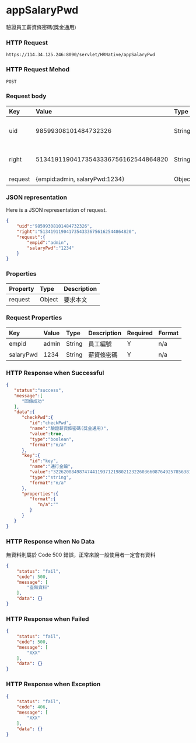 # appSalaryPwd 
驗證員工薪資條密碼(獎金通用)

### HTTP Request
```
https://114.34.125.246:8090/servlet/HRNative/appSalaryPwd
```

### HTTP Request Mehod
```
POST
```

### Request body
| Key | Value | Type | Description |
|:----------|:-------------|:-----|:------------|
| uid | 98599308101484732326 | String | 需透過appLogin取得
| right | 51341911904173543336756162544864820 | String | 需透過appLogin取得 |
| request | {empid:admin, salaryPwd:1234} | Object | 查詢條件


### JSON representation
Here is a JSON representation of request.
```json
{
    "uid":"98599308101484732326",
    "right":"51341911904173543336756162544864820",
    "request":{
        "empid":"admin",
        "salaryPwd":"1234"
    }
}
```

### Properties
| Property | Type | Description |
|:---------|:-----|:------------|
| request | Object | 要求本文 |

### Request Properties
| Key | Value | Type | Description | Required | Format |
|:----------|:-------------|:-----|:------------|:------------|:------------|
| empid  | admin | String | 員工編號 | Y | n/a |
| salaryPwd  | 1234 | String | 薪資條密碼 | Y | n/a |

### HTTP Response when Successful
```json
{
   "status":"success",
   "message":[
      "回傳成功"
   ],
   "data":{
      "checkPwd":{
         "id":"checkPwd",
         "name":"驗證薪資條密碼(獎金通用)",
         "value":true,
         "type":"boolean",
         "format":"n/a"
      },
      "key":{
         "id":"key",
         "name":"通行金鑰",
         "value":"32262008498747441193712198021232260366087649257856381618231",
         "type":"string",
         "format":"n/a"
      },
      "properties":{
         "format":{
            "n/a":""
         }
      }
   }
}
```

### HTTP Response when No Data
無資料則屬於 Code 500 錯誤，正常來說一般使用者一定會有資料
```json
{
    "status": "fail",
    "code": 500,
    "message": [
        "查無資料"
    ],
    "data": {}
}
```

### HTTP Response when Failed
```json
{
    "status": "fail",
    "code": 500,
    "message": [
        "XXX"
    ],
    "data": {}
}
```

### HTTP Response when Exception
```json
{
    "status": "fail",
    "code": 406,
    "message": [
        "XXX"
    ],
    "data": {}
}
```
